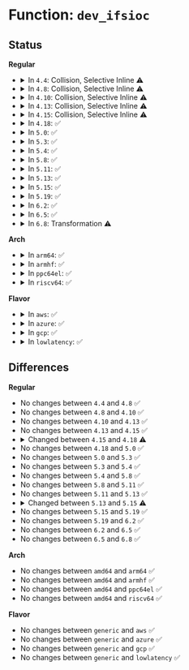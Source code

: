 # Function: <code>dev_ifsioc</code>

## Status
<b>Regular</b>
<ul>
<li>
<details>
<summary>In <code>4.4</code>: Collision, Selective Inline ⚠️</summary>

```c
int dev_ifsioc(struct net *net, struct socket *sock, unsigned int cmd, struct compat_ifreq *uifr32);
```

**Collision:** Static-Static Collision

**Inline:** Selective

**Transformation:** False

**Instances:**

```
In net/socket.c (ffffffff816fc21c)
Location: net/socket.c:2867
Inline: True
Inline callers:
  - net/socket.c:compat_sock_ioctl_trans
```
```
In net/core/dev_ioctl.c (ffffffff81733720)
Location: net/core/dev_ioctl.c:241
Inline: False
Direct callers:
  - net/core/dev_ioctl.c:dev_ioctl
  - net/core/dev_ioctl.c:dev_ioctl
  - net/core/dev_ioctl.c:dev_ioctl
```
**Symbols:**

```
ffffffff81733720-ffffffff81733add: dev_ifsioc (STB_LOCAL)
```
</details>
</li>
<li>
<details>
<summary>In <code>4.8</code>: Collision, Selective Inline ⚠️</summary>

```c
int dev_ifsioc(struct net *net, struct socket *sock, unsigned int cmd, struct compat_ifreq *uifr32);
```

**Collision:** Static-Static Collision

**Inline:** Selective

**Transformation:** False

**Instances:**

```
In net/socket.c (ffffffff81762c8b)
Location: net/socket.c:2869
Inline: True
Inline callers:
  - net/socket.c:compat_sock_ioctl_trans
```
```
In net/core/dev_ioctl.c (ffffffff8179f160)
Location: net/core/dev_ioctl.c:241
Inline: False
Direct callers:
  - net/core/dev_ioctl.c:dev_ioctl
  - net/core/dev_ioctl.c:dev_ioctl
  - net/core/dev_ioctl.c:dev_ioctl
```
**Symbols:**

```
ffffffff8179f160-ffffffff8179f51d: dev_ifsioc (STB_LOCAL)
```
</details>
</li>
<li>
<details>
<summary>In <code>4.10</code>: Collision, Selective Inline ⚠️</summary>

```c
int dev_ifsioc(struct net *net, struct socket *sock, unsigned int cmd, struct compat_ifreq *uifr32);
```

**Collision:** Static-Static Collision

**Inline:** Selective

**Transformation:** False

**Instances:**

```
In net/socket.c (ffffffff8178fd7b)
Location: net/socket.c:2916
Inline: True
Inline callers:
  - net/socket.c:compat_sock_ioctl_trans
```
```
In net/core/dev_ioctl.c (ffffffff817cdb30)
Location: net/core/dev_ioctl.c:241
Inline: False
Direct callers:
  - net/core/dev_ioctl.c:dev_ioctl
  - net/core/dev_ioctl.c:dev_ioctl
  - net/core/dev_ioctl.c:dev_ioctl
```
**Symbols:**

```
ffffffff817cdb30-ffffffff817cdeed: dev_ifsioc (STB_LOCAL)
```
</details>
</li>
<li>
<details>
<summary>In <code>4.13</code>: Collision, Selective Inline ⚠️</summary>

```c
int dev_ifsioc(struct net *net, struct socket *sock, unsigned int cmd, struct compat_ifreq *uifr32);
```

**Collision:** Static-Static Collision

**Inline:** Selective

**Transformation:** False

**Instances:**

```
In net/socket.c (ffffffff817afb62)
Location: net/socket.c:2966
Inline: True
Inline callers:
  - net/socket.c:compat_sock_ioctl
```
```
In net/core/dev_ioctl.c (ffffffff817ecff0)
Location: net/core/dev_ioctl.c:243
Inline: False
Direct callers:
  - net/core/dev_ioctl.c:dev_ioctl
  - net/core/dev_ioctl.c:dev_ioctl
  - net/core/dev_ioctl.c:dev_ioctl
```
**Symbols:**

```
ffffffff817ecff0-ffffffff817ed3cf: dev_ifsioc (STB_LOCAL)
```
</details>
</li>
<li>
<details>
<summary>In <code>4.15</code>: Collision, Selective Inline ⚠️</summary>

```c
int dev_ifsioc(struct net *net, struct socket *sock, unsigned int cmd, struct compat_ifreq *uifr32);
```

**Collision:** Static-Static Collision

**Inline:** Selective

**Transformation:** False

**Instances:**

```
In net/socket.c (ffffffff81827cd2)
Location: net/socket.c:2968
Inline: True
Inline callers:
  - net/socket.c:compat_sock_ioctl
```
```
In net/core/dev_ioctl.c (ffffffff818691e0)
Location: net/core/dev_ioctl.c:244
Inline: False
Direct callers:
  - net/core/dev_ioctl.c:dev_ioctl
  - net/core/dev_ioctl.c:dev_ioctl
  - net/core/dev_ioctl.c:dev_ioctl
```
**Symbols:**

```
ffffffff818691e0-ffffffff818695fe: dev_ifsioc (STB_LOCAL)
```
</details>
</li>
<li>
<details>
<summary>In <code>4.18</code>: ✅</summary>

```c
int dev_ifsioc(struct net *net, struct ifreq *ifr, unsigned int cmd);
```

**Collision:** Unique Static

**Inline:** No

**Transformation:** False

**Instances:**

```
In net/core/dev_ioctl.c (ffffffff818b8fb0)
Location: net/core/dev_ioctl.c:224
Inline: False
Direct callers:
  - net/core/dev_ioctl.c:dev_ioctl
  - net/core/dev_ioctl.c:dev_ioctl
  - net/core/dev_ioctl.c:dev_ioctl
```
**Symbols:**

```
ffffffff818b8fb0-ffffffff818b9383: dev_ifsioc (STB_LOCAL)
```
</details>
</li>
<li>
<details>
<summary>In <code>5.0</code>: ✅</summary>

```c
int dev_ifsioc(struct net *net, struct ifreq *ifr, unsigned int cmd);
```

**Collision:** Unique Static

**Inline:** No

**Transformation:** False

**Instances:**

```
In net/core/dev_ioctl.c (ffffffff818dfc00)
Location: net/core/dev_ioctl.c:224
Inline: False
Direct callers:
  - net/core/dev_ioctl.c:dev_ioctl
  - net/core/dev_ioctl.c:dev_ioctl
  - net/core/dev_ioctl.c:dev_ioctl
```
**Symbols:**

```
ffffffff818dfc00-ffffffff818dffca: dev_ifsioc (STB_LOCAL)
```
</details>
</li>
<li>
<details>
<summary>In <code>5.3</code>: ✅</summary>

```c
int dev_ifsioc(struct net *net, struct ifreq *ifr, unsigned int cmd);
```

**Collision:** Unique Static

**Inline:** No

**Transformation:** False

**Instances:**

```
In net/core/dev_ioctl.c (ffffffff8192e270)
Location: net/core/dev_ioctl.c:224
Inline: False
Direct callers:
  - net/core/dev_ioctl.c:dev_ioctl
  - net/core/dev_ioctl.c:dev_ioctl
  - net/core/dev_ioctl.c:dev_ioctl
```
**Symbols:**

```
ffffffff8192e270-ffffffff8192e650: dev_ifsioc (STB_LOCAL)
```
</details>
</li>
<li>
<details>
<summary>In <code>5.4</code>: ✅</summary>

```c
int dev_ifsioc(struct net *net, struct ifreq *ifr, unsigned int cmd);
```

**Collision:** Unique Static

**Inline:** No

**Transformation:** False

**Instances:**

```
In net/core/dev_ioctl.c (ffffffff819604f0)
Location: net/core/dev_ioctl.c:224
Inline: False
Direct callers:
  - net/core/dev_ioctl.c:dev_ioctl
  - net/core/dev_ioctl.c:dev_ioctl
  - net/core/dev_ioctl.c:dev_ioctl
```
**Symbols:**

```
ffffffff819604f0-ffffffff819608d0: dev_ifsioc (STB_LOCAL)
```
</details>
</li>
<li>
<details>
<summary>In <code>5.8</code>: ✅</summary>

```c
int dev_ifsioc(struct net *net, struct ifreq *ifr, unsigned int cmd);
```

**Collision:** Unique Static

**Inline:** No

**Transformation:** False

**Instances:**

```
In net/core/dev_ioctl.c (ffffffff81a33cf0)
Location: net/core/dev_ioctl.c:231
Inline: False
Direct callers:
  - net/core/dev_ioctl.c:dev_ioctl
  - net/core/dev_ioctl.c:dev_ioctl
  - net/core/dev_ioctl.c:dev_ioctl
```
**Symbols:**

```
ffffffff81a33cf0-ffffffff81a340cc: dev_ifsioc (STB_LOCAL)
```
</details>
</li>
<li>
<details>
<summary>In <code>5.11</code>: ✅</summary>

```c
int dev_ifsioc(struct net *net, struct ifreq *ifr, unsigned int cmd);
```

**Collision:** Unique Static

**Inline:** No

**Transformation:** False

**Instances:**

```
In net/core/dev_ioctl.c (ffffffff81a35e80)
Location: net/core/dev_ioctl.c:241
Inline: False
Direct callers:
  - net/core/dev_ioctl.c:dev_ioctl
  - net/core/dev_ioctl.c:dev_ioctl
  - net/core/dev_ioctl.c:dev_ioctl
```
**Symbols:**

```
ffffffff81a35e80-ffffffff81a36291: dev_ifsioc (STB_LOCAL)
```
</details>
</li>
<li>
<details>
<summary>In <code>5.13</code>: ✅</summary>

```c
int dev_ifsioc(struct net *net, struct ifreq *ifr, unsigned int cmd);
```

**Collision:** Unique Static

**Inline:** No

**Transformation:** False

**Instances:**

```
In net/core/dev_ioctl.c (ffffffff81a1cfe0)
Location: net/core/dev_ioctl.c:241
Inline: False
Direct callers:
  - net/core/dev_ioctl.c:dev_ioctl
  - net/core/dev_ioctl.c:dev_ioctl
  - net/core/dev_ioctl.c:dev_ioctl
```
**Symbols:**

```
ffffffff81a1cfe0-ffffffff81a1d402: dev_ifsioc (STB_LOCAL)
```
</details>
</li>
<li>
<details>
<summary>In <code>5.15</code>: ✅</summary>

```c
int dev_ifsioc(struct net *net, struct ifreq *ifr, void *data, unsigned int cmd);
```

**Collision:** Unique Static

**Inline:** No

**Transformation:** False

**Instances:**

```
In net/core/dev_ioctl.c (ffffffff81ad0830)
Location: net/core/dev_ioctl.c:310
Inline: False
Direct callers:
  - net/core/dev_ioctl.c:dev_ioctl
  - net/core/dev_ioctl.c:dev_ioctl
  - net/core/dev_ioctl.c:dev_ioctl
```
**Symbols:**

```
ffffffff81ad0830-ffffffff81ad0d56: dev_ifsioc (STB_LOCAL)
```
</details>
</li>
<li>
<details>
<summary>In <code>5.19</code>: ✅</summary>

```c
int dev_ifsioc(struct net *net, struct ifreq *ifr, void *data, unsigned int cmd);
```

**Collision:** Unique Static

**Inline:** No

**Transformation:** False

**Instances:**

```
In net/core/dev_ioctl.c (ffffffff81c4e130)
Location: net/core/dev_ioctl.c:312
Inline: False
Direct callers:
  - net/core/dev_ioctl.c:dev_ioctl
  - net/core/dev_ioctl.c:dev_ioctl
  - net/core/dev_ioctl.c:dev_ioctl
```
**Symbols:**

```
ffffffff81c4e130-ffffffff81c4e63d: dev_ifsioc (STB_LOCAL)
```
</details>
</li>
<li>
<details>
<summary>In <code>6.2</code>: ✅</summary>

```c
int dev_ifsioc(struct net *net, struct ifreq *ifr, void *data, unsigned int cmd);
```

**Collision:** Unique Static

**Inline:** No

**Transformation:** False

**Instances:**

```
In net/core/dev_ioctl.c (ffffffff81e031c0)
Location: net/core/dev_ioctl.c:312
Inline: False
Direct callers:
  - net/core/dev_ioctl.c:dev_ioctl
  - net/core/dev_ioctl.c:dev_ioctl
  - net/core/dev_ioctl.c:dev_ioctl
```
**Symbols:**

```
ffffffff81e031c0-ffffffff81e036c5: dev_ifsioc (STB_LOCAL)
```
</details>
</li>
<li>
<details>
<summary>In <code>6.5</code>: ✅</summary>

```c
int dev_ifsioc(struct net *net, struct ifreq *ifr, void *data, unsigned int cmd);
```

**Collision:** Unique Static

**Inline:** No

**Transformation:** False

**Instances:**

```
In net/core/dev_ioctl.c (ffffffff81e759b0)
Location: net/core/dev_ioctl.c:333
Inline: False
Direct callers:
  - net/core/dev_ioctl.c:dev_ioctl
  - net/core/dev_ioctl.c:dev_ioctl
  - net/core/dev_ioctl.c:dev_ioctl
```
**Symbols:**

```
ffffffff81e759b0-ffffffff81e75e91: dev_ifsioc (STB_LOCAL)
```
</details>
</li>
<li>
<details>
<summary>In <code>6.8</code>: Transformation ⚠️</summary>

```c
int dev_ifsioc(struct net *net, struct ifreq *ifr, void *data, unsigned int cmd);
```

**Collision:** Unique Static

**Inline:** No

**Transformation:** True

**Instances:**

```
In net/core/dev_ioctl.c (0)
Location: net/core/dev_ioctl.c:515
Inline: False
Direct callers:
  - net/core/dev_ioctl.c:dev_ioctl
  - net/core/dev_ioctl.c:dev_ioctl
  - net/core/dev_ioctl.c:dev_ioctl
```
**Symbols:**

```
ffffffff81f35880-ffffffff81f35e3a: dev_ifsioc (STB_LOCAL)
ffffffff8220fbe8-ffffffff8220fbfd: dev_ifsioc.cold (STB_LOCAL)
```
</details>
</li>
</ul>
<b>Arch</b>
<ul>
<li>
<details>
<summary>In <code>arm64</code>: ✅</summary>

```c
int dev_ifsioc(struct net *net, struct ifreq *ifr, unsigned int cmd);
```

**Collision:** Unique Static

**Inline:** No

**Transformation:** False

**Instances:**

```
In net/core/dev_ioctl.c (ffff800010c040a8)
Location: net/core/dev_ioctl.c:224
Inline: False
Direct callers:
  - net/core/dev_ioctl.c:dev_ioctl
  - net/core/dev_ioctl.c:dev_ioctl
  - net/core/dev_ioctl.c:dev_ioctl
```
**Symbols:**

```
ffff800010c040a8-ffff800010c04348: dev_ifsioc (STB_LOCAL)
```
</details>
</li>
<li>
<details>
<summary>In <code>armhf</code>: ✅</summary>

```c
int dev_ifsioc(struct net *net, struct ifreq *ifr, unsigned int cmd);
```

**Collision:** Unique Static

**Inline:** No

**Transformation:** False

**Instances:**

```
In net/core/dev_ioctl.c (c0d1d1c8)
Location: net/core/dev_ioctl.c:224
Inline: False
Direct callers:
  - net/core/dev_ioctl.c:dev_ioctl
  - net/core/dev_ioctl.c:dev_ioctl
  - net/core/dev_ioctl.c:dev_ioctl
```
**Symbols:**

```
c0d1d1c8-c0d1d58c: dev_ifsioc (STB_LOCAL)
```
</details>
</li>
<li>
<details>
<summary>In <code>ppc64el</code>: ✅</summary>

```c
int dev_ifsioc(struct net *net, struct ifreq *ifr, unsigned int cmd);
```

**Collision:** Unique Static

**Inline:** No

**Transformation:** False

**Instances:**

```
In net/core/dev_ioctl.c (c000000000ced870)
Location: net/core/dev_ioctl.c:224
Inline: False
Direct callers:
  - net/core/dev_ioctl.c:dev_ioctl
  - net/core/dev_ioctl.c:dev_ioctl
  - net/core/dev_ioctl.c:dev_ioctl
```
**Symbols:**

```
c000000000ced870-c000000000cedccc: dev_ifsioc (STB_LOCAL)
```
</details>
</li>
<li>
<details>
<summary>In <code>riscv64</code>: ✅</summary>

```c
int dev_ifsioc(struct net *net, struct ifreq *ifr, unsigned int cmd);
```

**Collision:** Unique Static

**Inline:** No

**Transformation:** False

**Instances:**

```
In net/core/dev_ioctl.c (ffffffe000782d88)
Location: net/core/dev_ioctl.c:224
Inline: False
Direct callers:
  - net/core/dev_ioctl.c:dev_ioctl
  - net/core/dev_ioctl.c:dev_ioctl
  - net/core/dev_ioctl.c:dev_ioctl
```
**Symbols:**

```
ffffffe000782d88-ffffffe000782fcc: dev_ifsioc (STB_LOCAL)
```
</details>
</li>
</ul>
<b>Flavor</b>
<ul>
<li>
<details>
<summary>In <code>aws</code>: ✅</summary>

```c
int dev_ifsioc(struct net *net, struct ifreq *ifr, unsigned int cmd);
```

**Collision:** Unique Static

**Inline:** No

**Transformation:** False

**Instances:**

```
In net/core/dev_ioctl.c (ffffffff819004c0)
Location: net/core/dev_ioctl.c:224
Inline: False
Direct callers:
  - net/core/dev_ioctl.c:dev_ioctl
  - net/core/dev_ioctl.c:dev_ioctl
  - net/core/dev_ioctl.c:dev_ioctl
```
**Symbols:**

```
ffffffff819004c0-ffffffff819008a0: dev_ifsioc (STB_LOCAL)
```
</details>
</li>
<li>
<details>
<summary>In <code>azure</code>: ✅</summary>

```c
int dev_ifsioc(struct net *net, struct ifreq *ifr, unsigned int cmd);
```

**Collision:** Unique Static

**Inline:** No

**Transformation:** False

**Instances:**

```
In net/core/dev_ioctl.c (ffffffff818ba2f0)
Location: net/core/dev_ioctl.c:224
Inline: False
Direct callers:
  - net/core/dev_ioctl.c:dev_ioctl
  - net/core/dev_ioctl.c:dev_ioctl
  - net/core/dev_ioctl.c:dev_ioctl
```
**Symbols:**

```
ffffffff818ba2f0-ffffffff818ba6d0: dev_ifsioc (STB_LOCAL)
```
</details>
</li>
<li>
<details>
<summary>In <code>gcp</code>: ✅</summary>

```c
int dev_ifsioc(struct net *net, struct ifreq *ifr, unsigned int cmd);
```

**Collision:** Unique Static

**Inline:** No

**Transformation:** False

**Instances:**

```
In net/core/dev_ioctl.c (ffffffff819514f0)
Location: net/core/dev_ioctl.c:224
Inline: False
Direct callers:
  - net/core/dev_ioctl.c:dev_ioctl
  - net/core/dev_ioctl.c:dev_ioctl
  - net/core/dev_ioctl.c:dev_ioctl
```
**Symbols:**

```
ffffffff819514f0-ffffffff819518d0: dev_ifsioc (STB_LOCAL)
```
</details>
</li>
<li>
<details>
<summary>In <code>lowlatency</code>: ✅</summary>

```c
int dev_ifsioc(struct net *net, struct ifreq *ifr, unsigned int cmd);
```

**Collision:** Unique Static

**Inline:** No

**Transformation:** False

**Instances:**

```
In net/core/dev_ioctl.c (ffffffff81972ee0)
Location: net/core/dev_ioctl.c:224
Inline: False
Direct callers:
  - net/core/dev_ioctl.c:dev_ioctl
  - net/core/dev_ioctl.c:dev_ioctl
  - net/core/dev_ioctl.c:dev_ioctl
```
**Symbols:**

```
ffffffff81972ee0-ffffffff819732c0: dev_ifsioc (STB_LOCAL)
```
</details>
</li>
</ul>

## Differences
<b>Regular</b>
<ul>
<li>
No changes between <code>4.4</code> and <code>4.8</code> ✅
</li>
<li>
No changes between <code>4.8</code> and <code>4.10</code> ✅
</li>
<li>
No changes between <code>4.10</code> and <code>4.13</code> ✅
</li>
<li>
No changes between <code>4.13</code> and <code>4.15</code> ✅
</li>
<li>
<details>
<summary>Changed between <code>4.15</code> and <code>4.18</code> ⚠️</summary>
<ul>
<li>
<b>Param added. </b>
<code>struct ifreq *ifr</code>
</li>
<li>
<b>Param removed. </b>
<code>struct socket *sock</code>
</li>
<li>
<b>Param removed. </b>
<code>struct compat_ifreq *uifr32</code>
</li>
</ul>
</details>
</li>
<li>
No changes between <code>4.18</code> and <code>5.0</code> ✅
</li>
<li>
No changes between <code>5.0</code> and <code>5.3</code> ✅
</li>
<li>
No changes between <code>5.3</code> and <code>5.4</code> ✅
</li>
<li>
No changes between <code>5.4</code> and <code>5.8</code> ✅
</li>
<li>
No changes between <code>5.8</code> and <code>5.11</code> ✅
</li>
<li>
No changes between <code>5.11</code> and <code>5.13</code> ✅
</li>
<li>
<details>
<summary>Changed between <code>5.13</code> and <code>5.15</code> ⚠️</summary>
<ul>
<li>
<b>Param added. </b>
<code>void *data</code>
</li>
<li>
<b>Param reordered. </b>
<code>net, ifr, cmd</code> ➡️ <code>net, ifr, data, cmd</code>
</li>
</ul>
</details>
</li>
<li>
No changes between <code>5.15</code> and <code>5.19</code> ✅
</li>
<li>
No changes between <code>5.19</code> and <code>6.2</code> ✅
</li>
<li>
No changes between <code>6.2</code> and <code>6.5</code> ✅
</li>
<li>
No changes between <code>6.5</code> and <code>6.8</code> ✅
</li>
</ul>
<b>Arch</b>
<ul>
<li>
No changes between <code>amd64</code> and <code>arm64</code> ✅
</li>
<li>
No changes between <code>amd64</code> and <code>armhf</code> ✅
</li>
<li>
No changes between <code>amd64</code> and <code>ppc64el</code> ✅
</li>
<li>
No changes between <code>amd64</code> and <code>riscv64</code> ✅
</li>
</ul>
<b>Flavor</b>
<ul>
<li>
No changes between <code>generic</code> and <code>aws</code> ✅
</li>
<li>
No changes between <code>generic</code> and <code>azure</code> ✅
</li>
<li>
No changes between <code>generic</code> and <code>gcp</code> ✅
</li>
<li>
No changes between <code>generic</code> and <code>lowlatency</code> ✅
</li>
</ul>
